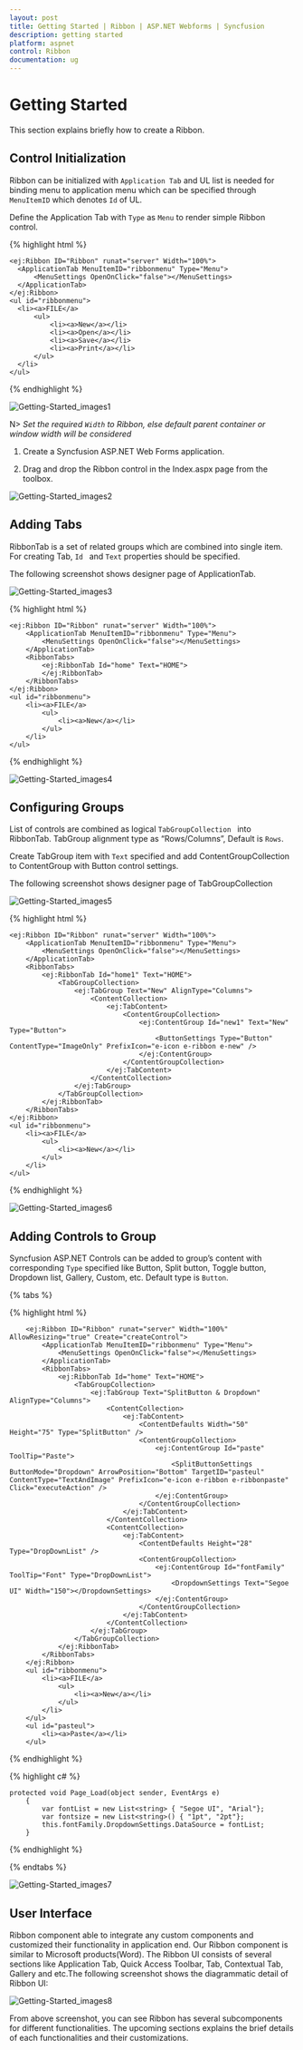 ```yaml
---
layout: post
title: Getting Started | Ribbon | ASP.NET Webforms | Syncfusion
description: getting started
platform: aspnet
control: Ribbon
documentation: ug
---
```


# Getting Started

This section explains briefly how to create a Ribbon.

## Control Initialization

Ribbon can be initialized with `Application Tab` and UL list is needed for binding menu to application menu which can be specified through `MenuItemID` which denotes `Id` of UL.

Define the Application Tab with `Type` as `Menu` to render simple Ribbon control.

{% highlight html %}

    <ej:Ribbon ID="Ribbon" runat="server" Width="100%">
      <ApplicationTab MenuItemID="ribbonmenu" Type="Menu">
          <MenuSettings OpenOnClick="false"></MenuSettings>
      </ApplicationTab>
    </ej:Ribbon>
    <ul id="ribbonmenu">
      <li><a>FILE</a>
          <ul>
              <li><a>New</a></li>
              <li><a>Open</a></li>
              <li><a>Save</a></li>
              <li><a>Print</a></li>
          </ul>
      </li>
    </ul>

{% endhighlight %}


![Getting-Started_images1](Getting-Started_images/Getting-Started_img1.png)

N> _Set the required `Width` to Ribbon, else default parent container or window width will be considered_

1. Create a Syncfusion ASP.NET Web Forms application.

2. Drag and drop the Ribbon control in the Index.aspx page from the toolbox.
 
 ![Getting-Started_images2](Getting-Started_images/Getting-Started_img2.png)
 
  
## Adding Tabs
 
 RibbonTab is a set of related groups which are combined into single item. For creating Tab, `Id ` and `Text` properties should be specified. 
 
 The following screenshot shows designer page of ApplicationTab.
 
 ![Getting-Started_images3](Getting-Started_images/Getting-Started_img3.png)
 
 
 {% highlight html %}

    <ej:Ribbon ID="Ribbon" runat="server" Width="100%">
        <ApplicationTab MenuItemID="ribbonmenu" Type="Menu">
            <MenuSettings OpenOnClick="false"></MenuSettings>
        </ApplicationTab>
        <RibbonTabs>
            <ej:RibbonTab Id="home" Text="HOME">
            </ej:RibbonTab>
        </RibbonTabs>
    </ej:Ribbon>
    <ul id="ribbonmenu">
        <li><a>FILE</a>
            <ul>
                <li><a>New</a></li>
            </ul>
        </li>
    </ul>

{% endhighlight %}
 
![Getting-Started_images4](Getting-Started_images/Getting-Started_img4.png)


## Configuring Groups

List of controls are combined as logical `TabGroupCollection ` into RibbonTab. TabGroup alignment type as “Rows/Columns”, Default is `Rows`. 

Create TabGroup item with `Text` specified and add ContentGroupCollection to ContentGroup with Button control settings.

The following screenshot shows designer page of TabGroupCollection

![Getting-Started_images5](Getting-Started_images/Getting-Started_img5.png)

{% highlight html %}

    <ej:Ribbon ID="Ribbon" runat="server" Width="100%">
        <ApplicationTab MenuItemID="ribbonmenu" Type="Menu">
            <MenuSettings OpenOnClick="false"></MenuSettings>
        </ApplicationTab>
        <RibbonTabs>
            <ej:RibbonTab Id="home1" Text="HOME">
                <TabGroupCollection>
                    <ej:TabGroup Text="New" AlignType="Columns">
                        <ContentCollection>
                            <ej:TabContent>
                                <ContentGroupCollection>
                                    <ej:ContentGroup Id="new1" Text="New" Type="Button">
                                        <ButtonSettings Type="Button" ContentType="ImageOnly" PrefixIcon="e-icon e-ribbon e-new" />
                                    </ej:ContentGroup>
                                </ContentGroupCollection>
                            </ej:TabContent>
                        </ContentCollection>
                    </ej:TabGroup>
                </TabGroupCollection>
            </ej:RibbonTab>
        </RibbonTabs>
    </ej:Ribbon>
    <ul id="ribbonmenu">
        <li><a>FILE</a>
            <ul>
                <li><a>New</a></li>
            </ul>
        </li>
    </ul>   

{% endhighlight %}

![Getting-Started_images6](Getting-Started_images/Getting-Started_img6.png)

## Adding Controls to Group

Syncfusion ASP.NET Controls can be added to group’s content with corresponding `Type` specified like Button, Split button, Toggle button, Dropdown list, Gallery, Custom, etc. Default type is `Button`.


{% tabs %}

{% highlight html %}

        <ej:Ribbon ID="Ribbon" runat="server" Width="100%" AllowResizing="true" Create="createControl">
            <ApplicationTab MenuItemID="ribbonmenu" Type="Menu">
                <MenuSettings OpenOnClick="false"></MenuSettings>
            </ApplicationTab>
            <RibbonTabs>
                <ej:RibbonTab Id="home" Text="HOME">
                    <TabGroupCollection>
                        <ej:TabGroup Text="SplitButton & Dropdown" AlignType="Columns">
                            <ContentCollection>
                                <ej:TabContent>
                                    <ContentDefaults Width="50" Height="75" Type="SplitButton" />
                                    <ContentGroupCollection>
                                        <ej:ContentGroup Id="paste" ToolTip="Paste">
                                            <SplitButtonSettings ButtonMode="Dropdown" ArrowPosition="Bottom" TargetID="pasteul" ContentType="TextAndImage" PrefixIcon="e-icon e-ribbon e-ribbonpaste" Click="executeAction" />
                                        </ej:ContentGroup>
                                    </ContentGroupCollection>
                                </ej:TabContent>
                            </ContentCollection>
                            <ContentCollection>
                                <ej:TabContent>
                                    <ContentDefaults Height="28" Type="DropDownList" />
                                    <ContentGroupCollection>
                                        <ej:ContentGroup Id="fontFamily" ToolTip="Font" Type="DropDownList">
                                            <DropdownSettings Text="Segoe UI" Width="150"></DropdownSettings>        
                                        </ej:ContentGroup>
                                    </ContentGroupCollection>
                                </ej:TabContent>
                            </ContentCollection>
                        </ej:TabGroup>
                    </TabGroupCollection>
                </ej:RibbonTab>      
            </RibbonTabs>
        </ej:Ribbon>       
        <ul id="ribbonmenu">
            <li><a>FILE</a>
                <ul>
                    <li><a>New</a></li>
                </ul>
            </li>
        </ul>
        <ul id="pasteul">
            <li><a>Paste</a></li>
        </ul>

{% endhighlight %}



{% highlight c# %}


    protected void Page_Load(object sender, EventArgs e)
        {
            var fontList = new List<string> { "Segoe UI", "Arial"};
            var fontsize = new List<string>() { "1pt", "2pt"};
            this.fontFamily.DropdownSettings.DataSource = fontList;
        }


{% endhighlight %}

{% endtabs %}

![Getting-Started_images7](Getting-Started_images/Getting-Started_img7.png)

## User Interface

Ribbon component able to integrate any custom components and customized their functionality in application end. Our Ribbon component is similar to Microsoft products(Word). The Ribbon UI consists of several sections like Application Tab, Quick Access Toolbar, Tab, Contextual Tab, Gallery and etc.The following screenshot shows the diagrammatic detail of Ribbon UI:

![Getting-Started_images8](Getting-Started_images/Ribbon.png)

From above screenshot, you can see Ribbon has several subcomponents for different functionalities. The upcoming sections explains the brief details of each functionalities and their customizations.





